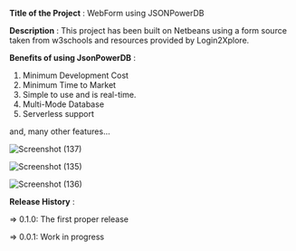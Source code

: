 **Title of the Project** : WebForm using JSONPowerDB

**Description** : This project has been built on Netbeans using a form source taken from w3schools and resources provided by Login2Xplore.

**Benefits of using JsonPowerDB** : 

1. Minimum Development Cost
2. Minimum Time to Market
3. Simple to use and is real-time.
4. Multi-Mode Database
5. Serverless support 

and, many other features...

![Screenshot (137)](https://user-images.githubusercontent.com/71605534/126634445-60138fa1-8d7b-44f7-804c-125d95801b38.png)

![Screenshot (135)](https://user-images.githubusercontent.com/71605534/126634483-31dbd74b-e4a5-4218-a994-5d3fc11f0292.png)

![Screenshot (136)](https://user-images.githubusercontent.com/71605534/126634491-d9c1d246-2f63-4b82-b24a-2c098c6184fc.png)

**Release History** : 

=> 0.1.0: The first proper release

=> 0.0.1: Work in progress

